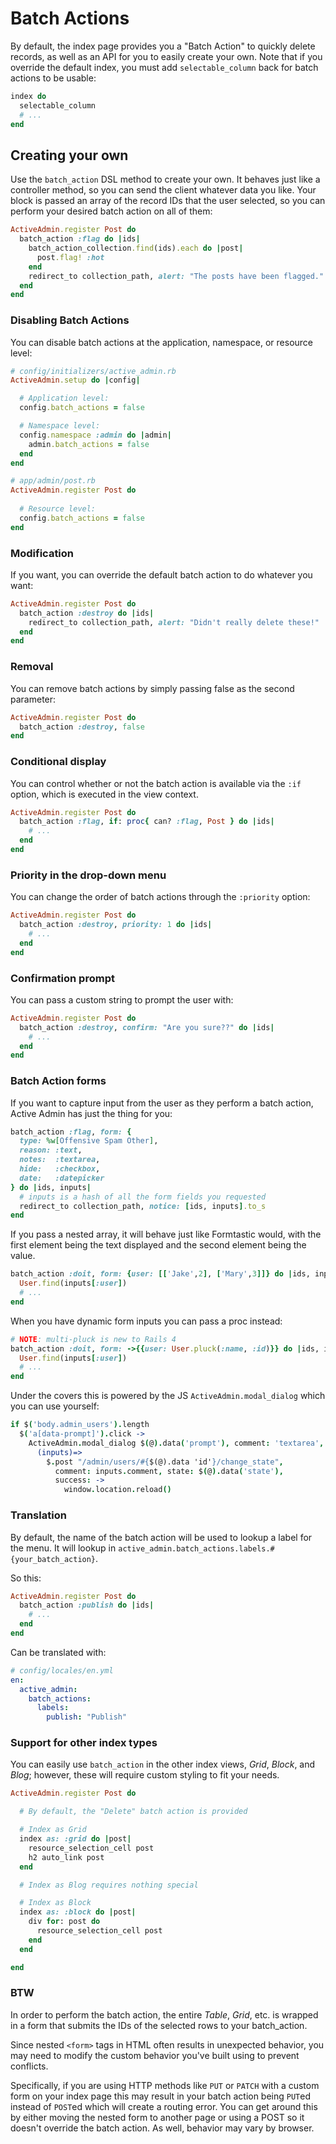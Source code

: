 # Batch Actions

By default, the index page provides you a "Batch Action" to quickly delete records,
as well as an API for you to easily create your own. Note that if you override the
default index, you must add `selectable_column` back for batch actions to be usable:

```ruby
index do
  selectable_column
  # ...
end
```

## Creating your own

Use the `batch_action` DSL method to create your own. It behaves just like a
controller method, so you can send the client whatever data you like. Your block
is passed an array of the record IDs that the user selected, so you can perform
your desired batch action on all of them:

```ruby
ActiveAdmin.register Post do
  batch_action :flag do |ids|
    batch_action_collection.find(ids).each do |post|
      post.flag! :hot
    end
    redirect_to collection_path, alert: "The posts have been flagged."
  end
end
```

### Disabling Batch Actions

You can disable batch actions at the application, namespace, or resource level:

```ruby
# config/initializers/active_admin.rb
ActiveAdmin.setup do |config|

  # Application level:
  config.batch_actions = false

  # Namespace level:
  config.namespace :admin do |admin|
    admin.batch_actions = false
  end
end

# app/admin/post.rb
ActiveAdmin.register Post do
  
  # Resource level:
  config.batch_actions = false
end
```

### Modification

If you want, you can override the default batch action to do whatever you want:

```ruby
ActiveAdmin.register Post do
  batch_action :destroy do |ids|
    redirect_to collection_path, alert: "Didn't really delete these!"
  end
end
```

### Removal

You can remove batch actions by simply passing false as the second parameter:

```ruby
ActiveAdmin.register Post do
  batch_action :destroy, false
end
```

### Conditional display

You can control whether or not the batch action is available via the `:if`
option, which is executed in the view context.

```ruby
ActiveAdmin.register Post do
  batch_action :flag, if: proc{ can? :flag, Post } do |ids|
    # ...
  end
end
```

### Priority in the drop-down menu

You can change the order of batch actions through the `:priority` option:

```ruby
ActiveAdmin.register Post do
  batch_action :destroy, priority: 1 do |ids|
    # ...
  end
end
```

### Confirmation prompt

You can pass a custom string to prompt the user with:

```ruby
ActiveAdmin.register Post do
  batch_action :destroy, confirm: "Are you sure??" do |ids|
    # ...
  end
end
```

### Batch Action forms

If you want to capture input from the user as they perform a batch action,
Active Admin has just the thing for you:

```ruby
batch_action :flag, form: {
  type: %w[Offensive Spam Other],
  reason: :text,
  notes:  :textarea,
  hide:   :checkbox,
  date:   :datepicker
} do |ids, inputs|
  # inputs is a hash of all the form fields you requested
  redirect_to collection_path, notice: [ids, inputs].to_s
end
```

If you pass a nested array, it will behave just like Formtastic would, with the first
element being the text displayed and the second element being the value.

```ruby
batch_action :doit, form: {user: [['Jake',2], ['Mary',3]]} do |ids, inputs|
  User.find(inputs[:user])
  # ...
end
```

When you have dynamic form inputs you can pass a proc instead:

```ruby
# NOTE: multi-pluck is new to Rails 4
batch_action :doit, form: ->{{user: User.pluck(:name, :id)}} do |ids, inputs|
  User.find(inputs[:user])
  # ...
end
```

Under the covers this is powered by the JS `ActiveAdmin.modal_dialog` which you can use yourself:

```coffee
if $('body.admin_users').length
  $('a[data-prompt]').click ->
    ActiveAdmin.modal_dialog $(@).data('prompt'), comment: 'textarea',
      (inputs)=>
        $.post "/admin/users/#{$(@).data 'id'}/change_state",
          comment: inputs.comment, state: $(@).data('state'),
          success: ->
            window.location.reload()
```

### Translation

By default, the name of the batch action will be used to lookup a label for the
menu. It will lookup in `active_admin.batch_actions.labels.#{your_batch_action}`.

So this:

```ruby
ActiveAdmin.register Post do
  batch_action :publish do |ids|
    # ...
  end
end
```

Can be translated with:

```yaml
# config/locales/en.yml
en:
  active_admin:
    batch_actions:
      labels:
        publish: "Publish"
```

### Support for other index types

You can easily use `batch_action` in the other index views, *Grid*, *Block*,
and *Blog*; however, these will require custom styling to fit your needs.

```ruby
ActiveAdmin.register Post do

  # By default, the "Delete" batch action is provided

  # Index as Grid
  index as: :grid do |post|
    resource_selection_cell post
    h2 auto_link post
  end

  # Index as Blog requires nothing special

  # Index as Block
  index as: :block do |post|
    div for: post do
      resource_selection_cell post
    end
  end

end
```

### BTW

In order to perform the batch action, the entire *Table*, *Grid*, etc. is
wrapped in a form that submits the IDs of the selected rows to your batch_action.

Since nested `<form>` tags in HTML often results in unexpected behavior, you
may need to modify the custom behavior you've built using to prevent conflicts.

Specifically, if you are using HTTP methods like `PUT` or `PATCH` with a custom
form on your index page this may result in your batch action being `PUT`ed
instead of `POST`ed which will create a routing error. You can get around this
by either moving the nested form to another page or using a POST so it doesn't
override the batch action. As well, behavior may vary by browser.
